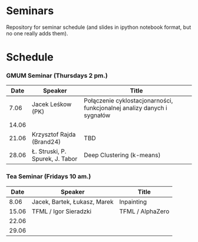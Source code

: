 # Seminars
Repository for seminar schedule (and slides in ipython notebook format, but no one really adds them).

# Schedule
### GMUM Seminar (Thursdays 2 pm.)
| Date  | Speaker                                            | Title                                                      |
|-------|----------------------------------------------------|----------------------------------------------------------- |
|  7.06 | Jacek Leśkow (PK)                                  | Połączenie cyklostacjonarności, funkcjonalnej analizy danych i sygnałów                                                     |
| 14.06 |                                                    |                                                            |
| 21.06 | Krzysztof Rajda (Brand24)                          | TBD                                                        |
| 28.06 | Ł. Struski, P. Spurek, J. Tabor                    | Deep Clustering (k-means)                                  |
                                                                                                 

### Tea Seminar (Fridays 10 am.)
| Date  | Speaker                                            | Title                                                      |
|-------|----------------------------------------------------|----------------------------------------------------------- |     
|  8.06 | Jacek, Bartek, Łukasz, Marek                       | Inpainting                                                 |
| 15.06 | TFML / Igor Sieradzki                              | TFML / AlphaZero                                           |
| 22.06 |                                                    |                                                            |
| 29.06 |                                                    |                                                            |

